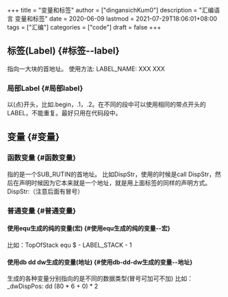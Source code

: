 +++
title = "变量和标签"
author = ["dingansichKum0"]
description = "汇编语言 变量和标签"
date = 2020-06-09
lastmod = 2021-07-29T18:06:01+08:00
tags = ["汇编"]
categories = ["code"]
draft = false
+++

## 标签(Label) {#标签--label}

指向一大块的首地址。
使用方法:  LABEL\_NAME: XXX XXX


### 局部Label {#局部label}

以(点)开头，比如.begin，.1，.2。在不同的段中可以使用相同的带点开头的LABEL，不能重复。最好只用在代码段中。


## 变量 {#变量}


### 函数变量 {#函数变量}

指的是一个SUB\_RUTIN的首地址。
比如DispStr，使用的时候是call DispStr，然后在声明时候因为它本来就是一个地址，就是用上面标签的同样的声明方式。
DispStr:（注意后面有冒号）


### 普通变量 {#普通变量}


#### 使用equ生成的纯的变量(宏) {#使用equ生成的纯的变量--宏}

比如：TopOfStack equ $ - LABEL\_STACK - 1


#### 使用db dd dw生成的变量(地址) {#使用db-dd-dw生成的变量--地址}

生成的各种变量分别指向的是不同的数据类型(冒号可加可不加)
比如： \_dwDispPos: dd (80 \* 6 + 0) \* 2
